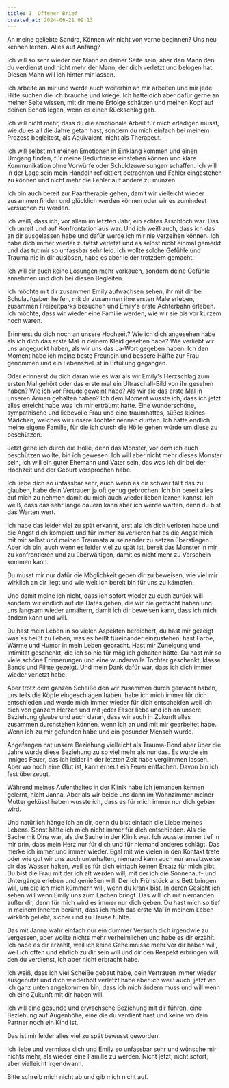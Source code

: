 ```yaml
---
title: 1. Offener Brief 
created_at: 2024-06-21 09:13
---
```


An meine geliebte Sandra,
Können wir nicht von vorne beginnen? Uns neu kennen lernen. Alles auf Anfang? 

Ich will so sehr wieder der Mann an deiner Seite sein, aber den Mann den du verdienst und nicht mehr der Mann, der dich verletzt und belogen hat. Diesen Mann will ich hinter mir lassen. 

Ich arbeite an mir und werde auch weiterhin an mir arbeiten und mir jede Hilfe suchen die ich brauche und kriege. Ich hatte dich aber dafür gerne an meiner Seite wissen, mit dir meine Erfolge schätzen und meinen Kopf auf deinen Schoß legen, wenn es einen Rückschlag gab. 

Ich will nicht mehr, dass du die emotionale Arbeit für mich erledigen musst, wie du es all die Jahre getan hast, sondern du mich einfach bei meinem Prozess begleitest, als Äquivalent, nicht als Therapeut. 

Ich will selbst mit meinen Emotionen in Einklang kommen und einen Umgang finden, für meine Bedürfnisse einstehen können und klare Kommunikation ohne Vorwürfe oder Schuldzuweisungen schaffen. Ich will in der Lage sein mein Handeln reflektiert betrachten und Fehler eingestehen zu können und nicht mehr die Fehler auf andere zu münzen.

Ich bin auch bereit zur Paartherapie gehen, damit wir vielleicht wieder zusammen finden und glücklich werden können oder wir es zumindest versuchen zu werden.

Ich weiß, dass ich, vor allem im letzten Jahr, ein echtes Arschloch war. Das ich unreif und auf Konfrontation aus war. Und ich weiß auch, dass ich das an dir ausgelassen habe und dafür werde ich mir nie verzeihen können. Ich habe dich immer wieder zutiefst verletzt und es selbst nicht einmal gemerkt und das tut mir so unfassbar sehr leid. Ich wollte solche Gefühle und Trauma nie in dir auslösen, habe es aber leider trotzdem gemacht. 

Ich will dir auch keine Lösungen mehr vorkauen, sondern deine Gefühle annehmen und dich bei diesen Begleiten. 

Ich möchte mit dir zusammen Emily aufwachsen sehen, ihr mit dir bei Schulaufgaben helfen, mit dir zusammen ihre ersten Male erleben, zusammen Freizeitparks besuchen und Emily's erste Achterbahn erleben. Ich möchte, dass wir wieder eine Familie werden, wie wir sie bis vor kurzem noch waren. 

Erinnerst du dich noch an unsere Hochzeit? Wie ich dich angesehen habe als ich dich das erste Mal in deinem Kleid gesehen habe? Wie verliebt wir uns angeguckt haben, als wir uns das Ja-Wort gegeben haben. Ich den Moment habe ich meine beste Freundin und bessere Hälfte zur Frau genommen und ein Lebensziel ist in Erfüllung gegangen. 

Oder erinnerst du dich daran wie es war als wir Emily's Herzschlag zum ersten Mal gehört oder das erste mal ein Ultraschall-Bild von ihr gesehen haben? Wie ich vor Freude geweint habe? Als wir sie das erste Mal in unseren Armen gehalten haben? Ich dem Moment wusste ich, dass ich jetzt alles erreicht habe was ich mir erträumt hatte. Eine wunderschöne, sympathische und liebevolle Frau und eine traumhaftes, süßes kleines Mädchen, welches wir unsere Tochter nennen durften. Ich hatte endlich meine eigene Familie, für die ich durch die Hölle gehen würde um diese zu beschützen. 

Jetzt gehe ich durch die Hölle, denn das Monster, vor dem ich euch beschützen wollte, bin ich gewesen. Ich will aber nicht mehr dieses Monster sein, ich will ein guter Ehemann und Vater sein, das was ich dir bei der Hochzeit und der Geburt versprochen habe. 

Ich liebe dich so unfassbar sehr, auch wenn es dir schwer fällt das zu glauben, habe dein Vertrauen ja oft genug gebrochen. Ich bin bereit alles auf mich zu nehmen damit du mich auch wieder lieben lernen kannst. Ich weiß, dass das sehr lange dauern kann aber ich werde warten, denn du bist das Warten wert. 

Ich habe das leider viel zu spät erkannt, erst als ich dich verloren habe und die Angst dich komplett und für immer zu verlieren hat es die Angst mich mit mir selbst und meinen Traumata auseinander zu setzen überstiegen. Aber ich bin, auch wenn es leider viel zu spät ist, bereit das Monster in mir zu konfrontieren und zu überwältigen, damit es nicht mehr zu Vorschein kommen kann. 

Du musst mir nur dafür die Möglichkeit geben dir zu beweisen, wie viel mir wirklich an dir liegt und wie weit ich bereit bin für uns zu kämpfen.

Und damit meine ich nicht, dass ich sofort wieder zu euch zurück will sondern wir endlich  auf die Dates gehen, die wir nie gemacht haben und uns langsam wieder annähern, damit ich dir beweisen kann, dass ich mich ändern kann und will.

Du hast mein Leben in so vielen Aspekten bereichert, du hast mir gezeigt was es heißt zu lieben, was es heißt füreinander einzustehen, hast Farbe, Wärme und Humor in mein Leben gebracht. Hast mir Zuneigung und Intimität geschenkt, die ich so nie für möglich gehalten hätte. Du hast mir so viele schöne Erinnerungen und eine wundervolle Tochter geschenkt, klasse Bands und Filme gezeigt. Und mein Dank dafür war, dass ich dich immer wieder verletzt habe. 

Aber trotz dem ganzen Scheiße den wir zusammen durch gemacht haben, uns teils die Köpfe eingeschlagen haben, habe ich mich immer für dich entschieden und werde mich immer wieder für dich entscheiden weil ich dich von ganzem Herzen und mit jeder Faser liebe und ich an unsere Beziehung glaube und auch daran, dass wir auch in Zukunft alles zusammen durchstehen können, wenn ich an und mit mir gearbeitet habe. Wenn ich zu mir gefunden habe und ein gesunder Mensch wurde.

Angefangen hat unsere Beziehung vielleicht als Trauma-Bond aber über die Jahre wurde diese Beziehung zu so viel mehr als nur das. Es wurde ein inniges Feuer, das ich leider in der letzten Zeit habe verglimmen lassen. Aber wo noch eine Glut ist, kann erneut ein Feuer entfachen. Davon bin ich fest überzeugt.

Während meines Aufenthaltes in der Klinik habe ich jemanden kennen gelernt, nicht Janna. Aber als wir beide uns dann im Wohnzimmer meiner Mutter geküsst haben wusste ich, dass es für mich immer nur dich geben wird. 

Und natürlich hänge ich an dir, denn du bist einfach die Liebe meines Lebens. Sonst hätte ich mich nicht immer für dich entschieden. Als die Sache mit Dina war, als die Sache in der Klinik war. Ich wusste immer tief in mir drin, dass mein Herz nur für dich und für niemand anderes schlägt. Das merke ich immer und immer wieder. Egal mit wie vielen in den Kontakt trete oder wie gut wir uns auch unterhalten, niemand kann auch nur ansatzweise dir das Wasser halten, weil es für dich einfach keinen Ersatz für mich gibt. Du bist die Frau mit der ich alt werden will, mit der ich die Sonnenauf-  und Untergänge erleben und genießen will. Der ich Frühstück ans Bett bringen will, um die ich mich kümmern will, wenn du krank bist. In deren Gesicht ich sehen will wenn Emily uns zum Lachen bringt. Das will ich mit niemanden außer dir, denn für mich wird es immer nur dich geben. Du hast mich so tief in meinem Inneren berührt, dass ich mich das erste Mal in meinem Leben wirklich geliebt, sicher und zu Hause fühlte. 

Das mit Janna wahr einfach nur ein dummer Versuch dich irgendwie zu vergessen, aber wollte nichts mehr verheimlichen und habe es dir erzählt. Ich habe es dir erzählt, weil ich keine Geheimnisse mehr vor dir haben will, weil ich offen und ehrlich zu dir sein will und dir den Respekt erbringen will, den du verdienst, ich aber nicht erbracht habe. 

Ich weiß, dass ich viel Scheiße gebaut habe, dein Vertrauen immer wieder ausgenutzt und dich wiederholt verletzt habe aber ich weiß auch, jetzt wo ich ganz unten angekommen bin, dass ich mich ändern muss und will wenn ich eine Zukunft mit dir haben will. 

Ich will eine gesunde und erwachsene Beziehung mit dir führen, eine Beziehung auf Augenhöhe, eine die du verdient hast und keine wo dein Partner noch ein Kind ist. 

Das ist mir leider alles viel zu spät bewusst geworden. 

Ich liebe und vermisse dich und Emily so unfassbar sehr und wünsche mir nichts mehr, als wieder eine Familie zu werden. Nicht jetzt, nicht sofort, aber vielleicht irgendwann. 

Bitte schreib mich nicht ab und gib mich nicht auf.